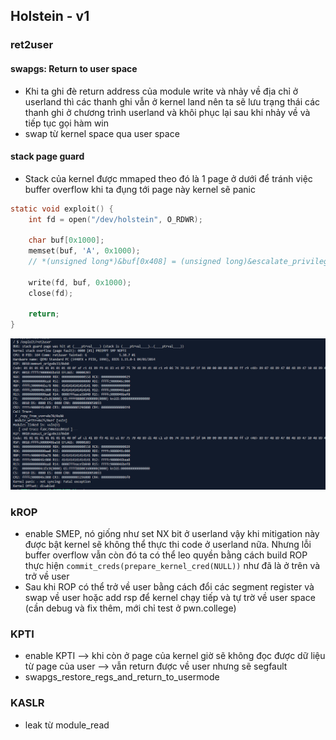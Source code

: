 ## Holstein - v1
### ret2user
#### swapgs: Return to user space
- Khi ta ghi đè return address của module write và nhảy về địa chỉ ở userland thì các thanh ghi vẫn ở kernel land nên ta sẽ lưu trạng thái các thanh ghi ở chương trình userland và khôi phục lại sau khi nhảy về và tiếp tục gọi hàm win
- swap từ kernel space qua user space
#### stack page guard 
- Stack của kernel được mmaped theo đó là 1 page ở dưới để tránh việc buffer overflow khi ta đụng tới page này kernel sẽ panic
```c
static void exploit() {
    int fd = open("/dev/holstein", O_RDWR);

    char buf[0x1000];
    memset(buf, 'A', 0x1000);
    // *(unsigned long*)&buf[0x408] = (unsigned long)&escalate_privilege;
    
    write(fd, buf, 0x1000);
    close(fd);

    return;
}
```
![image](https://github.com/hxzinh/pawnyable/blob/main.cpp/LK01/LK01-1/image/Screenshot%202024-12-24%20212200.png)

### kROP
- enable SMEP, nó giống như set NX bit ở userland vậy khi mitigation này được bật kernel sẽ không thể thực thi code ở userland nữa. Nhưng lỗi buffer overflow vẫn còn đó ta có thể leo quyền bằng cách build ROP thực hiện `commit_creds(prepare_kernel_cred(NULL))` như đã là ở trên và trở về user
- Sau khi ROP có thể trở về user bằng cách đổi các segment register và swap về user hoặc add rsp để kernel chạy tiếp và tự trờ về user space (cần debug và fix thêm, mới chỉ test ở pwn.college)
### KPTI
- enable KPTI --> khi còn ở page của kernel giờ sẽ không đọc được dữ liệu từ page của user --> vẫn return được về user nhưng sẽ segfault
- swapgs_restore_regs_and_return_to_usermode

### KASLR
- leak từ module_read

